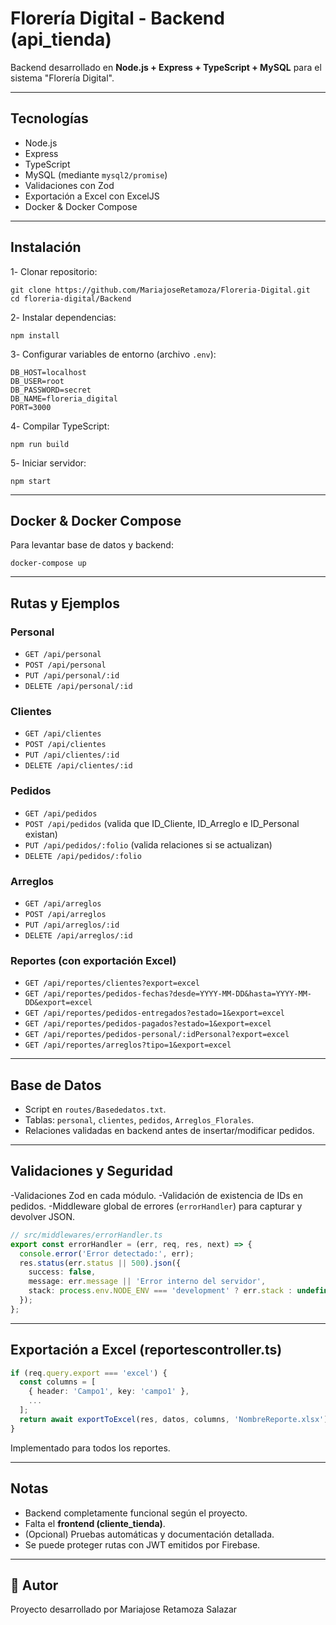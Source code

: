 
# Florería Digital - Backend (api_tienda)

Backend desarrollado en **Node.js + Express + TypeScript + MySQL** para el sistema "Florería Digital".

---

## Tecnologías
- Node.js
- Express
- TypeScript
- MySQL (mediante `mysql2/promise`)
- Validaciones con Zod
- Exportación a Excel con ExcelJS
- Docker & Docker Compose

---

## Instalación
1️- Clonar repositorio:
```
git clone https://github.com/MariajoseRetamoza/Floreria-Digital.git
cd floreria-digital/Backend
```
2️- Instalar dependencias:
```
npm install
```
3️- Configurar variables de entorno (archivo `.env`):
```
DB_HOST=localhost
DB_USER=root
DB_PASSWORD=secret
DB_NAME=floreria_digital
PORT=3000
```
4️- Compilar TypeScript:
```
npm run build
```
5️- Iniciar servidor:
```
npm start
```

---

##  Docker & Docker Compose
Para levantar base de datos y backend:
```
docker-compose up
```

---

##  Rutas y Ejemplos

###  Personal
- `GET /api/personal`
- `POST /api/personal`
- `PUT /api/personal/:id`
- `DELETE /api/personal/:id`

###  Clientes
- `GET /api/clientes`
- `POST /api/clientes`
- `PUT /api/clientes/:id`
- `DELETE /api/clientes/:id`

###  Pedidos
- `GET /api/pedidos`
- `POST /api/pedidos` (valida que ID_Cliente, ID_Arreglo e ID_Personal existan)
- `PUT /api/pedidos/:folio` (valida relaciones si se actualizan)
- `DELETE /api/pedidos/:folio`

###  Arreglos
- `GET /api/arreglos`
- `POST /api/arreglos`
- `PUT /api/arreglos/:id`
- `DELETE /api/arreglos/:id`

###  Reportes (con exportación Excel)
- `GET /api/reportes/clientes?export=excel`
- `GET /api/reportes/pedidos-fechas?desde=YYYY-MM-DD&hasta=YYYY-MM-DD&export=excel`
- `GET /api/reportes/pedidos-entregados?estado=1&export=excel`
- `GET /api/reportes/pedidos-pagados?estado=1&export=excel`
- `GET /api/reportes/pedidos-personal/:idPersonal?export=excel`
- `GET /api/reportes/arreglos?tipo=1&export=excel`

---

## Base de Datos
- Script en `routes/Basededatos.txt`.
- Tablas: `personal`, `clientes`, `pedidos`, `Arreglos_Florales`.
- Relaciones validadas en backend antes de insertar/modificar pedidos.

---

## Validaciones y Seguridad
-Validaciones Zod en cada módulo.
-Validación de existencia de IDs en pedidos.
-Middleware global de errores (`errorHandler`) para capturar y devolver JSON.

```ts
// src/middlewares/errorHandler.ts
export const errorHandler = (err, req, res, next) => {
  console.error('Error detectado:', err);
  res.status(err.status || 500).json({
    success: false,
    message: err.message || 'Error interno del servidor',
    stack: process.env.NODE_ENV === 'development' ? err.stack : undefined
  });
};
```

---

## Exportación a Excel (reportescontroller.ts)
```ts
if (req.query.export === 'excel') {
  const columns = [
    { header: 'Campo1', key: 'campo1' },
    ...
  ];
  return await exportToExcel(res, datos, columns, 'NombreReporte.xlsx');
}
```
Implementado para todos los reportes.

---

## Notas
- Backend completamente funcional según el proyecto.
- Falta el **frontend (cliente_tienda)**.
- (Opcional) Pruebas automáticas y documentación detallada.
- Se puede proteger rutas con JWT emitidos por Firebase.

---

## 👥 Autor
Proyecto desarrollado por Mariajose Retamoza Salazar
